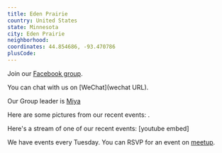 ```yaml
---
title: Eden Prairie
country: United States
state: Minnesota
city: Eden Prairie
neighborhood: 
coordinates: 44.854686, -93.470786
plusCode:
---
```

Join our [Facebook group](https://www.facebook.com/groups/free.code.camp.edenprairie).

You can chat with us on [WeChat](wechat URL).

Our Group leader is [Miya](freecodecamp.org/miya)

Here are some pictures from our recent events:
![]().

Here's a stream of one of our recent events:
[youtube embed]

We have events every Tuesday. You can RSVP for an event on [meetup](meetupurl).

